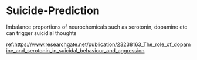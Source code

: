 # Suicide-Prediction
Imbalance proportions of neurochemicals such as serotonin, dopamine etc can trigger suicidial thoughts

ref:https://www.researchgate.net/publication/23238163_The_role_of_dopamine_and_serotonin_in_suicidal_behaviour_and_aggression
